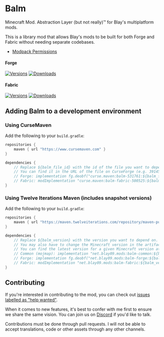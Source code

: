 # Balm

Minecraft Mod. Abstraction Layer (but not really)™ for Blay's multiplatform mods.

This is a library mod that allows Blay's mods to be built for both Forge and Fabric without needing separate codebases.

- [Modpack Permissions](https://mods.twelveiterations.com/permissions)

#### Forge

[![Versions](http://cf.way2muchnoise.eu/versions/531761_latest.svg)](https://www.curseforge.com/minecraft/mc-mods/balm)
[![Downloads](http://cf.way2muchnoise.eu/full_531761_downloads.svg)](https://www.curseforge.com/minecraft/mc-mods/balm)

#### Fabric

[![Versions](http://cf.way2muchnoise.eu/versions/500525_latest.svg)](https://www.curseforge.com/minecraft/mc-mods/balm-fabric)
[![Downloads](http://cf.way2muchnoise.eu/full_500525_downloads.svg)](https://www.curseforge.com/minecraft/mc-mods/balm-fabric)

## Adding Balm to a development environment

### Using CurseMaven

Add the following to your `build.gradle`:

```groovy
repositories {
    maven { url "https://www.cursemaven.com" }
}

dependencies {
    // Replace ${balm_file_id} with the id of the file you want to depend on.
    // You can find it in the URL of the file on CurseForge (e.g. 3914527).
    // Forge: implementation fg.deobf("curse.maven:balm-531761:${balm_file_id}")
    // Fabric: modImplementation "curse.maven:balm-fabric-500525:${balm_file_id}"
}
```

### Using Twelve Iterations Maven (includes snapshot versions)

Add the following to your `build.gradle`:

```groovy
repositories {
    maven { url "https://maven.twelveiterations.com/repository/maven-public/" }
}

dependencies {
    // Replace ${balm_version} with the version you want to depend on. 
    // You may also have to change the Minecraft version in the artifact name.
    // You can find the latest version for a given Minecraft version at https://maven.twelveiterations.com/service/rest/repository/browse/maven-public/net/blay09/mods/balm-common/
    // Common (mojmap): implementation "net.blay09.mods:balm-common:${balm_version}"
    // Forge: implementation fg.deobf("net.blay09.mods:balm-forge:${balm_version}")
    // Fabric: modImplementation "net.blay09.mods:balm-fabric:${balm_version}"
}
```

## Contributing

If you're interested in contributing to the mod, you can check out [issues labelled as "help wanted"](https://github.com/TwelveIterationMods/Balm/issues?q=is%3Aopen+is%3Aissue+label%3A%22help+wanted%22). 

When it comes to new features, it's best to confer with me first to ensure we share the same vision. You can join us on [Discord](https://discord.gg/VAfZ2Nau6j) if you'd like to talk.

Contributions must be done through pull requests. I will not be able to accept translations, code or other assets through any other channels.


